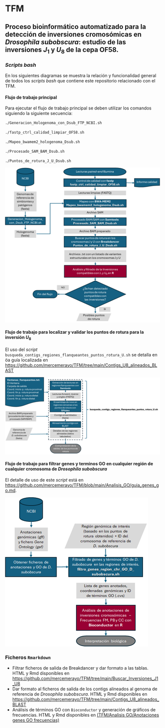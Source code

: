 # TFM
## Proceso bioinformático automatizado para la detección de inversiones cromosómicas en *Drosophila subobscura*: estudio de las inversiones  $J_{1}$ y $U_{8}$ de la cepa OF58.

### *Scripts bash*
En los siguientes diagramas se muestra la relación y funcionalidad general de todos los *scripts bash* que contiene este repositorio relacionado con el TFM.

#### Flujo de trabajo principal
Para ejecutar el flujo de trabajo principal se deben utilizar los comandos siguiendo la siguiente secuencia:
```bash
./Generacion_Hologenoma_con_Dsub_FTP_NCBI.sh
```
```bash
./fastp_ctrl_calidad_limpiar_OF58.sh
```
```bash
./Mapeo_bwamem2_hologenoma_Dsub.sh
```
```bash
./Procesado_SAM_BAM_Dsub.sh
```
```bash
./Puntos_de_rotura_J_U_Dsub.sh
```
![Diagrama de flujo para la búsqueda de puntos de rotura](diagramas/pipeline_bioinformatico.png)

#### Flujo de trabajo para localizar y validar los puntos de rotura para la inversión $U_8$ 
El uso del _script_ `busqueda_contigs_regiones_flanqueantes_puntos_rotura_U.sh` se detalla en öa guía localizada en https://github.com/mercemerayo/TFM/tree/main/Contigs_U8_alineados_BLAST

![Diagrama de flujo ensamblaje de novo y BLAST](diagramas/Ensamblaje_de_novo_BLAST_proceso.png)

#### Flujo de trabajo para filtrar genes y terminos GO en cualquier región de cualquier cromosoma de *Drosophila subobscura* 
El detalle de uso de este *script* está en https://github.com/mercemerayo/TFM/blob/main/Analisis_GO/guia_genes_go.md.

![Diagrama de flujo el filtrado de genes y términos GO](diagramas/proceso_GO.png)

### Ficheros `Rmarkdown`
- Filtrar ficheros de salida de Breakdancer y dar formato a las tablas.
HTML y Rmd disponibles en https://github.com/mercemerayo/TFM/tree/main/Buscar_Inversiones_J1_U8
- Dar formato al ficheros de salida de los contigs alineados al genoma de referencia de *Drosophila subobscura*.
HTML y Rmd disponibles en https://github.com/mercemerayo/TFM/tree/main/Contigs_U8_alineados_BLAST
- Análisis de términos GO con `Bioconductor` y generación de gráficos de frecuencias.
HTML y Rmd disponibles en [(TFM/Analisis GO/Anotaciones genes GO frecuencias)](https://github.com/mercemerayo/TFM/tree/main/Analisis_GO/Anotaciones_genes_GO_frecuencias)
